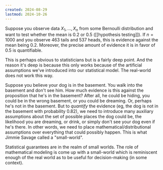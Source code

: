 ```yaml
---
created: 2024-08-29
lastmod: 2024-10-26
---
```


Suppose you observe data $X_1,\dots,X_n$ from some Bernoulli distribution and want to test whether the mean is 0.2 or 0.5 ([[hypothesis testing]]). If $n=1000$ and you observe 463 tails and 537 heads, this is evidence against the mean being 0.2. Moreover, the precise amount of evidence it is in favor of 0.5 is quantifiable. 

This is perhaps obvious to statisticians but is a fairly deep point. And the reason it's deep is because this only works because of the artificial assumptions we've introduced into our statistical model. The real-world does not work this way.  

Suppose you believe your dog is in the basement. You walk into the basement and don't see him. How much evidence is this against the proposition that he's in the basement? After all, he could be hiding, you could be in the wrong basement, or you could be dreaming. Or, perhaps he's not in the basement. But to _quantify_ the evidence (eg, the dog is not in the basement with probability 0.82), we need to introduce many auxiliary assumptions about the set of possible places the dog could be, the likelihood you are dreaming, or drink, or simply don't see your dog even if he's there. In other words, we need to place mathematical/distributional assumptions over everything that could possibly happen. This is what Jimmie Savage called a "small-world". 

Statistical guarantees are in the realm of small worlds. The role of mathematical modeling is come up with a small-world which is reminiscent enough of the real world as to be useful for decision-making (in some context). 

